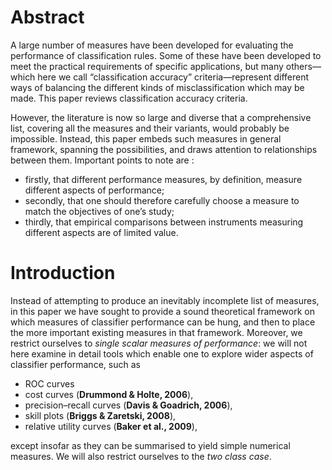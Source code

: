 # Abstract 

A large number of measures have been developed for evaluating the performance of classification rules. 
Some of these have been developed to meet the practical requirements of specific applications, but many others—which here we call “classification accuracy” criteria—represent different ways of balancing the different kinds of misclassification which may be made. 
This paper reviews classification accuracy criteria. 

However, the literature is now so large and diverse that a comprehensive list, covering all the measures and their variants, would probably be impossible.
Instead, this paper embeds such measures in general framework, spanning the possibilities, and draws attention to relationships between them. 
Important points to note are : 

- firstly, that different performance measures, by definition, measure different aspects of performance; 
- secondly, that one should therefore carefully choose a measure to match the objectives of one’s study;
- thirdly, that empirical comparisons between instruments measuring different aspects are of limited value.

# Introduction 

Instead of attempting to produce an inevitably incomplete list of measures, in this paper we have sought to provide a sound theoretical framework on which measures of classifier performance can be hung, and then to place the more important existing measures in that framework. 
Moreover, we restrict ourselves to *single scalar measures of performance*: we will not here examine in detail tools which enable one to explore wider aspects of classifier performance, such as 

- ROC curves 
- cost curves (**Drummond & Holte, 2006**), 
- precision–recall curves (**Davis & Goadrich, 2006**), 
- skill plots (**Briggs & Zaretski, 2008**), 
- relative utility curves (**Baker et al., 2009**), 

except insofar as they can be summarised to yield simple numerical measures. 
We will also restrict ourselves to the *two class case*.